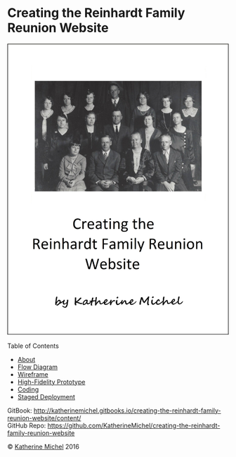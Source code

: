# Creating the Reinhardt Family Reunion Website

![](cover.jpg)

Table of Contents
* [About](README.md)
* [Flow Diagram](flow-diagram.md)
* [Wireframe](wireframe.md)
* [High-Fidelity Prototype](high-fidelity-prototype.md)
* [Coding](coding.md)
* [Staged Deployment](staged-deployment.md)

GitBook: http://katherinemichel.gitbooks.io/creating-the-reinhardt-family-reunion-website/content/
<br> 
GitHub Repo: https://github.com/KatherineMichel/creating-the-reinhardt-family-reunion-website

© [Katherine Michel](https://twitter.com/katimichel) 2016
